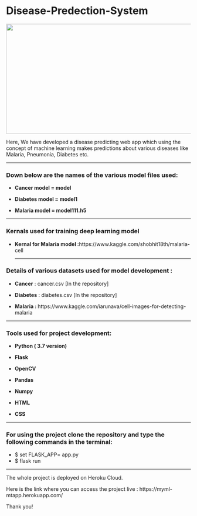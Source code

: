 # Disease-Predection-System

<img src="https://cdn.activestate.com/wp-content/uploads/2018/10/machine-learning-healthcare-blog-hero-1200x799.jpg" width="1100" height="300" />

<p>Here, We have developed a disease predicting web app which using the concept of machine learning makes predictions about various diseases like Malaria, Pneumonia, Diabetes etc.</p>

<hr>
<h3> Down below are the names of the various model files used:</h3>
<ul>
<li><p><b>Cancer model = model</b></p></li>
<li><p><b>Diabetes model = model1</b></p></li>
<li><p><b>Malaria model = model111.h5</b></p></li>
</ul>
<hr>

<h3> Kernals used for training deep learning model </h3>
<ul>
<li><p><b>Kernal for Malaria model :</b>https://www.kaggle.com/shobhit18th/malaria-cell</p></li>

<hr>
</ul>

<h3> Details of various datasets used for model development : </h3>
<ul>
<li><p><b>Cancer</b> : cancer.csv [In the repository]</p></li>
<li><p><b>Diabetes</b> : diabetes.csv [In the repository]</p></li>
<li><p><b>Malaria : </b> https://www.kaggle.com/iarunava/cell-images-for-detecting-malaria </p></li>
</ul>

<hr>

<h3> Tools used for project development: </h3>
<ul>
<li><p><b>Python ( 3.7 version)</b></p></li>
<li><p><b>Flask</b></p></li>
<li><p><b>OpenCV</b></p></li>
<li><p><b>Pandas</b></p></li>
<li><p><b>Numpy</b></p></li>
<li><p><b>HTML</b></p></li>
<li><p><b>CSS</b></p></li>
</ul>

<hr>
 <h3> For using the project clone the repository and type the following commands in the terminal: </h3>
 <ul>
  <li> $ set FLASK_APP= app.py</li>
  <li> $ flask run</li>
  </ul>
  
  <hr>
  
  <p> The whole project is deployed on Heroku Cloud.
  
 <p> Here is the link where you can access the project live : https://myml-mtapp.herokuapp.com/ <p>
  <p> Thank you!</p>
